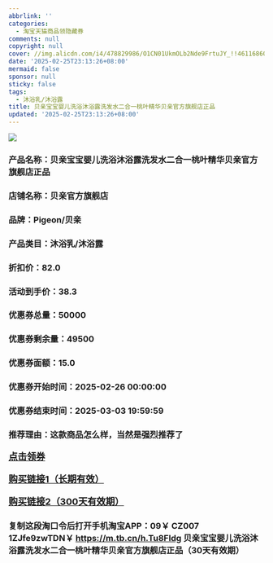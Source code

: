 ```yaml
---
abbrlink: ''
categories:
  - 淘宝天猫商品领隐藏券
comments: null
copyright: null
cover: //img.alicdn.com/i4/478829986/O1CN01UkmOLb2Nde9FrtuJY_!!4611686018427387298-0-item_pic.jpg
date: '2025-02-25T23:13:26+08:00'
mermaid: false
sponsor: null
sticky: false
tags:
  - 沐浴乳/沐浴露
title: 贝亲宝宝婴儿洗浴沐浴露洗发水二合一桃叶精华贝亲官方旗舰店正品
updated: '2025-02-25T23:13:26+08:00'
--- 
```


![](//img.alicdn.com/i4/478829986/O1CN01UkmOLb2Nde9FrtuJY_!!4611686018427387298-0-item_pic.jpg)

### 产品名称：贝亲宝宝婴儿洗浴沐浴露洗发水二合一桃叶精华贝亲官方旗舰店正品
### 店铺名称：贝亲官方旗舰店
### 品牌：Pigeon/贝亲
### 产品类目：沐浴乳/沐浴露
### 折扣价：82.0
### 活动到手价：38.3
### 优惠券总量：50000
### 优惠券剩余量：49500
### 优惠券面额：15.0
### 优惠券开始时间：2025-02-26 00:00:00	
### 优惠券结束时间：2025-03-03 19:59:59	
### 推荐理由：这款商品怎么样，当然是强烈推荐了

<p style="font-size: 18px; font-weight: bold;">
  <a href="https://uland.taobao.com/coupon/edetail?e=vik5DMERNiSlhHvvyUNXZfh8CuWt5YH5OVuOuRD5gLJMmdsrkidbOWBzzpT26idJZB0d50IMdvP%2BU9Vebs1J5WCQDDQ8oDjPU3xW1o3lNd27dz8uQ26NyNtRHnXt%2FXtaGHt%2B5mXwHxryMW3eIAWKRa6LeGhgJY%2B%2F7NjcxRIBfQbVM%2Fe4LpP7Oq9ple94x%2FzC%2B2FMlvUbOXuU9aAbhOIyOJbFv%2FggkfIHl9JUUlFRIV%2BKKoz%2FahSTdjW6CW2SaWtRHsHfkY5nVlAaQcAM%2FbthaxaZOMvfOlaIMwDdG9%2BA5jZ8VTGCf5WFJvZ93hl45ZReswDhlpaMEawCGruttYDvNg%3D%3D&traceId=0b515d4517407227641888116d126c&union_lens=lensId%3AOPT%401740722768%40212b56bd_0e56_1954b298b0a_49f7%4001%40eyJmbG9vcklkIjo3MzM1NH0ie" target="_blank">点击领券</a>
</p>
<p style="font-size: 18px; font-weight: bold;">
  <a href="https://s.click.taobao.com/t?e=m%3D2%26s%3DIyHqRgHV4fdw4vFB6t2Z2ueEDrYVVa64K7Vc7tFgwiHjf2vlNIV67uW8xal2bDKcPLNzIt%2Fz56j3ID%2FV1RqsF4wnCJeELi4I%2FIEn%2BS1IjHAB0ghlTd7WlZVm%2FOAUUFw71qrpxiwMoCNxc1AtbZGVS6sZbDknleHOXjPrjBIYfrWMHuv7RoNv0Q0jFsbsQ7KWJGVmMqHKBIcAnVJwosTq03%2BJ4LebRRFzEpjF%2FczVKClYqkNo6%2BOwDtqbCVzda05ljCYtYGASbzRUrFwjXfRKMROfYmExpA2104bt%2FCh0HCa76hlQsRla5XlYfbEFQ92ERS1ySxTnVcA%3D" target="_blank">购买链接1（长期有效）</a>
</p>
<p style="font-size: 18px; font-weight: bold;">
  <a href="https://s.click.taobao.com/y51YVNs" target="_blank">购买链接2（300天有效期）</a>
</p>

### 复制这段淘口令后打开手机淘宝APP：09￥ CZ007 1ZJfe9zwTDN￥ https://m.tb.cn/h.Tu8FIdg  贝亲宝宝婴儿洗浴沐浴露洗发水二合一桃叶精华贝亲官方旗舰店正品（30天有效期）
